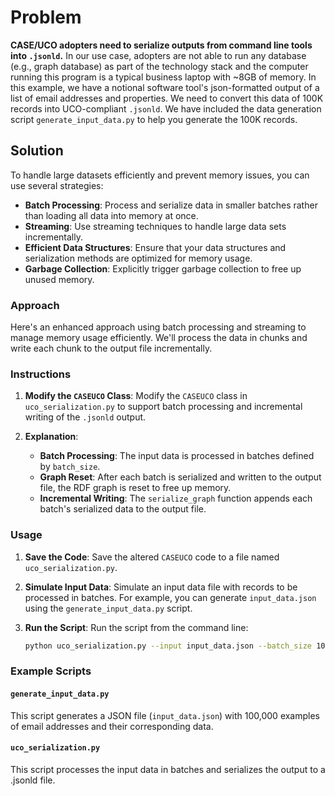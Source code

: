# Problem

**CASE/UCO adopters need to serialize outputs from command line tools into `.jsonld`.** In our use case, adopters are not able to run any database (e.g., graph database) as part of the technology stack and the computer running this program is a typical business laptop with ~8GB of memory. In this example, we have a notional software tool's json-formatted output of a list of email addresses and properties. We need to convert this data of 100K records into UCO-compliant `.jsonld`. We have included the data generation script `generate_input_data.py` to help you generate the 100K records.

## Solution

To handle large datasets efficiently and prevent memory issues, you can use several strategies:

- **Batch Processing**: Process and serialize data in smaller batches rather than loading all data into memory at once.
- **Streaming**: Use streaming techniques to handle large data sets incrementally.
- **Efficient Data Structures**: Ensure that your data structures and serialization methods are optimized for memory usage.
- **Garbage Collection**: Explicitly trigger garbage collection to free up unused memory.

### Approach

Here's an enhanced approach using batch processing and streaming to manage memory usage efficiently. We'll process the data in chunks and write each chunk to the output file incrementally.

### Instructions

1. **Modify the `CASEUCO` Class**: Modify the `CASEUCO` class in `uco_serialization.py` to support batch processing and incremental writing of the `.jsonld` output.

2. **Explanation**:
    - **Batch Processing**: The input data is processed in batches defined by `batch_size`.
    - **Graph Reset**: After each batch is serialized and written to the output file, the RDF graph is reset to free up memory.
    - **Incremental Writing**: The `serialize_graph` function appends each batch's serialized data to the output file.

### Usage

1. **Save the Code**: Save the altered `CASEUCO` code to a file named `uco_serialization.py`.
2. **Simulate Input Data**: Simulate an input data file with records to be processed in batches. For example, you can generate `input_data.json` using the `generate_input_data.py` script.
3. **Run the Script**: Run the script from the command line:

    ```sh
    python uco_serialization.py --input input_data.json --batch_size 1000 --output case_output.jsonld
    ```

### Example Scripts

#### `generate_input_data.py`

This script generates a JSON file (`input_data.json`) with 100,000 examples of email addresses and their corresponding data.

#### `uco_serialization.py`

This script processes the input data in batches and serializes the output to a .jsonld file.
